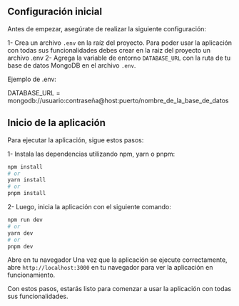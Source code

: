 ## Configuración inicial

Antes de empezar, asegúrate de realizar la siguiente configuración:

1- Crea un archivo `.env` en la raíz del proyecto.
Para poder usar la aplicación con todas sus funcionalidades debes crear en la raiz del proyecto un archivo .env
2- Agrega la variable de entorno `DATABASE_URL` con la ruta de tu base de datos MongoDB en el archivo `.env`.

Ejemplo de .env:

DATABASE_URL = mongodb://usuario:contraseña@host:puerto/nombre_de_la_base_de_datos

## Inicio de la aplicación

Para ejecutar la aplicación, sigue estos pasos:

1- Instala las dependencias utilizando npm, yarn o pnpm:

```bash
npm install
# or
yarn install
# or
pnpm install
```

2- Luego, inicia la aplicación con el siguiente comando:

```bash
npm run dev
# or
yarn dev
# or
pnpm dev
```

Abre en tu navegador
Una vez que la aplicación se ejecute correctamente, abre `http://localhost:3000` en tu navegador para ver la aplicación en funcionamiento.

Con estos pasos, estarás listo para comenzar a usar la aplicación con todas sus funcionalidades.